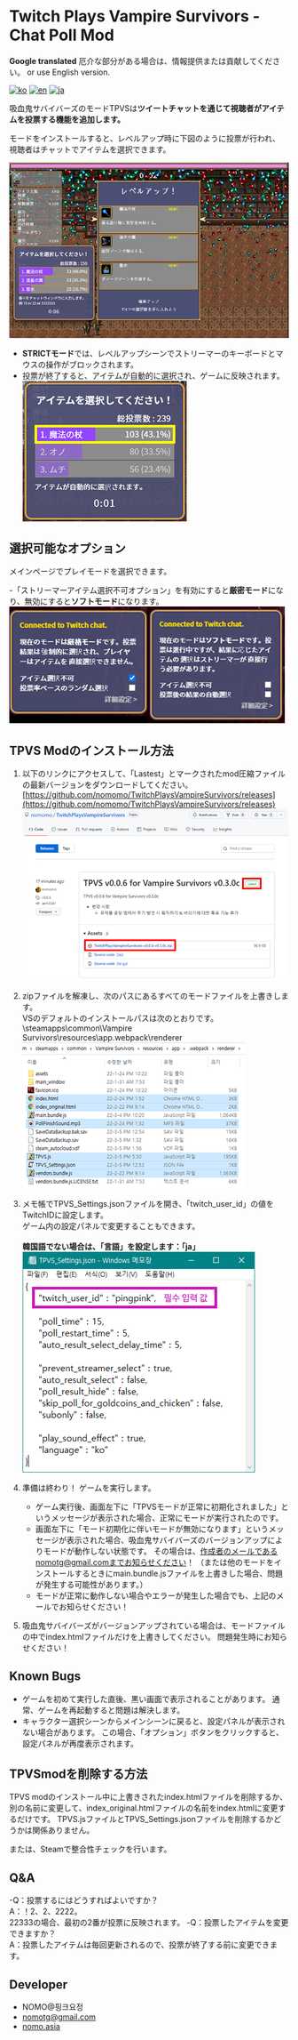 # Twitch Plays Vampire Survivors - Chat Poll Mod

**Google translated**
厄介な部分がある場合は、情報提供または貢献してください。 or use English version.

[![ko](https://img.shields.io/badge/lang-ko--kr-green.svg)](https://github.com/nomomo/TwitchPlaysVampireSurvivors/blob/main/README.md)
[![en](https://img.shields.io/badge/lang-en-red.svg)](https://github.com/nomomo/TwitchPlaysVampireSurvivors/blob/main/README.en.md)
[![ja](https://img.shields.io/badge/lang-ja-blue.svg)](https://github.com/nomomo/TwitchPlaysVampireSurvivors/blob/main/README.ja.md)

吸血鬼サバイバーズのモードTPVSは**ツイートチャットを通じて視聴者がアイテムを投票する機能を追加します。**<br />

モードをインストールすると、レベルアップ時に下図のように投票が行われ、<br />
視聴者はチャットでアイテムを選択できます。

![poll](https://raw.githubusercontent.com/nomomo/TwitchPlaysVampireSurvivors/main/images/1_poll_ja.png)

- **STRICTモード**では、レベルアップシーンでストリーマーのキーボードとマウスの操作がブロックされます。
- 投票が終了すると、アイテムが自動的に選択され、ゲームに反映されます。<br />
![tsurun](https://raw.githubusercontent.com/nomomo/TwitchPlaysVampireSurvivors/main/images/2_tsr_ja.png)

## 選択可能なオプション

メインページでプレイモードを選択できます。

-「ストリーマーアイテム選択不可オプション」を有効にすると**厳密モード**になり、無効にすると**ソフトモード**になります。
![Play Mode](https://raw.githubusercontent.com/nomomo/TwitchPlaysVampireSurvivors/main/images/mode_ja.png)

## TPVS Modのインストール方法

1. 以下のリンクにアクセスして、「Lastest」とマークされたmod圧縮ファイルの最新バージョンをダウンロードしてください。
[https://github.com/nomomo/TwitchPlaysVampireSurvivors/releases](https://github.com/nomomo/TwitchPlaysVampireSurvivors/releases)
![main_menu_options](https://raw.githubusercontent.com/nomomo/TwitchPlaysVampireSurvivors/main/images/5_download.png)

2. zipファイルを解凍し、次のパスにあるすべてのモードファイルを上書きします。<br/>
VSのデフォルトのインストールパスは次のとおりです。<br />
\steamapps\common\Vampire Survivors\resources\app\.webpack\renderer<br />
![copy_files](https://raw.githubusercontent.com/nomomo/TwitchPlaysVampireSurvivors/main/images/6_install.png)

3. メモ帳でTPVS_Settings.jsonファイルを開き、「twitch_user_id」の値をTwitchIDに設定します。<br/>ゲーム内の設定パネルで変更することもできます。<br/>
<br /> **韓国語でない場合は、「言語」を設定します：「ja」** <br/>
![set_twitch_id](https://raw.githubusercontent.com/nomomo/TwitchPlaysVampireSurvivors/main/images/3_settings.png)

4. 準備は終わり！ ゲームを実行します。
    - ゲーム実行後、画面左下に「TPVSモードが正常に初期化されました」というメッセージが表示された場合、正常にモードが実行されたのです。
    - 画面左下に「モード初期化に伴いモードが無効になります」というメッセージが表示された場合、吸血鬼サバイバーズのバージョンアップによりモードが動作しない状態です。 その場合は、作成者のメールであるnomotg@gmail.comまでお知らせください！ （または他のモードをインストールするときにmain.bundle.jsファイルを上書きした場合、問題が発生する可能性があります。）
    - モードが正常に動作しない場合やエラーが発生した場合でも、上記のメールでお知らせください！

5. 吸血鬼サバイバーズがバージョンアップされている場合は、モードファイルの中でindex.htmlファイルだけを上書きしてください。 問題発生時にお知らせください！

## Known Bugs

- ゲームを初めて実行した直後、黒い画面で表示されることがあります。 通常、ゲームを再起動すると問題は解決します。
- キャラクター選択シーンからメインシーンに戻ると、設定パネルが表示されない場合があります。 この場合、「オプション」ボタンをクリックすると、設定パネルが再度表示されます。

## TPVSmodを削除する方法

TPVS modのインストール中に上書きされたindex.htmlファイルを削除するか、別の名前に変更して、index_original.htmlファイルの名前をindex.htmlに変更するだけです。
TPVS.jsファイルとTPVS_Settings.jsonファイルを削除するかどうかは関係ありません。

または、Steamで整合性チェックを行います。

## Q&A

-Q：投票するにはどうすればよいですか？<br/> A：！2、2、2222。<br /> 22333の場合、最初の2番が投票に反映されます。
-Q：投票したアイテムを変更できますか？<br/> A：投票したアイテムは毎回更新されるので、投票が終了する前に変更できます。

## Developer

- NOMO@핑크요정
- nomotg@gmail.com
- [nomo.asia](https://nomo.asia)
